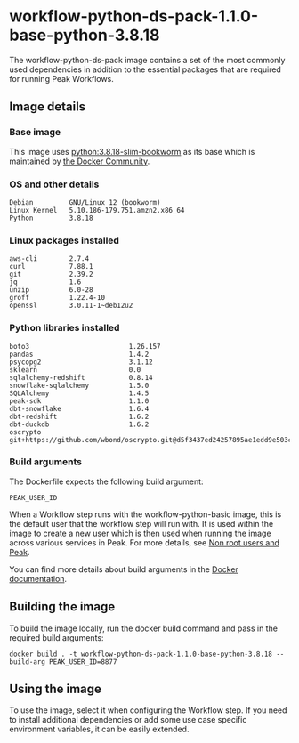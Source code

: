 # workflow-python-ds-pack-1.1.0-base-python-3.8.18
The workflow-python-ds-pack image contains a set of the most commonly used dependencies in addition to the essential packages that are required for running Peak Workflows.

## Image details
### Base image
This image uses [python:3.8.18-slim-bookworm](https://hub.docker.com/layers/library/python/3.8.18-slim-bookworm/images/sha256-f8a12edddd4fb9c9fd38cd7147c5861a596dee5a4852b6bded3d1d6e2c8987bd?context=explore) as its base which is maintained by [the Docker Community](https://github.com/docker-library/python).

### OS and other details
```
Debian         GNU/Linux 12 (bookworm)
Linux Kernel   5.10.186-179.751.amzn2.x86_64
Python         3.8.18
```

### Linux packages installed
```
aws-cli        2.7.4
curl           7.88.1
git            2.39.2
jq             1.6
unzip          6.0-28
groff          1.22.4-10
openssl        3.0.11-1~deb12u2
```

### Python libraries installed
```
boto3                         1.26.157
pandas                        1.4.2
psycopg2                      3.1.12
sklearn                       0.0
sqlalchemy-redshift           0.8.14
snowflake-sqlalchemy          1.5.0
SQLAlchemy                    1.4.5
peak-sdk                      1.1.0
dbt-snowflake                 1.6.4
dbt-redshift                  1.6.2
dbt-duckdb                    1.6.2
oscrypto                      git+https://github.com/wbond/oscrypto.git@d5f3437ed24257895ae1edd9e503cfb352e635a8
```


### Build arguments
The Dockerfile expects the following build argument:

`PEAK_USER_ID`

When a Workflow step runs with the workflow-python-basic image, this is the default user that the workflow step will run with. It is used within the image to create a new user which is then used when running the image across various services in Peak. For more details, see [Non root users and Peak](../../../../knowledge-base/non-root-user.md).

You can find more details about build arguments in the [Docker documentation](https://docs.docker.com/engine/reference/commandline/build/#set-build-time-variables---build-arg).


## Building the image
To build the image locally, run the docker build command and pass in the required build arguments:
```
docker build . -t workflow-python-ds-pack-1.1.0-base-python-3.8.18 --build-arg PEAK_USER_ID=8877
```

## Using the image
To use the image, select it when configuring the Workflow step.
If you need to install additional dependencies or add some use case specific environment variables, it can be easily extended.
